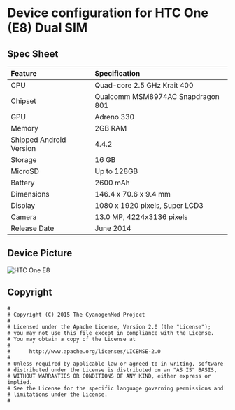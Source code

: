 # Device configuration for HTC One (E8) Dual SIM

## Spec Sheet

| Feature                 | Specification                     |
| :---------------------- | :-------------------------------- |
| CPU                     | Quad-core 2.5 GHz Krait 400       |
| Chipset                 | Qualcomm MSM8974AC Snapdragon 801 |
| GPU                     | Adreno 330                        |
| Memory                  | 2GB RAM                           |
| Shipped Android Version | 4.4.2                             |
| Storage                 | 16 GB                             |
| MicroSD                 | Up to 128GB                       |
| Battery                 | 2600 mAh                          |
| Dimensions              | 146.4 x 70.6 x 9.4 mm             |
| Display                 | 1080 x 1920 pixels, Super LCD3    |
| Camera                  | 13.0 MP, 4224х3136 pixels       |
| Release Date            | June 2014                         |


## Device Picture

![HTC One E8](http://wiki.cyanogenmod.org/images/thumb/5/55/M8.png/292px-M8.png "HTC One E8")

## Copyright

```
#
# Copyright (C) 2015 The CyanogenMod Project
#
# Licensed under the Apache License, Version 2.0 (the "License");
# you may not use this file except in compliance with the License.
# You may obtain a copy of the License at
#
#      http://www.apache.org/licenses/LICENSE-2.0
#
# Unless required by applicable law or agreed to in writing, software
# distributed under the License is distributed on an "AS IS" BASIS,
# WITHOUT WARRANTIES OR CONDITIONS OF ANY KIND, either express or implied.
# See the License for the specific language governing permissions and
# limitations under the License.
#
```
